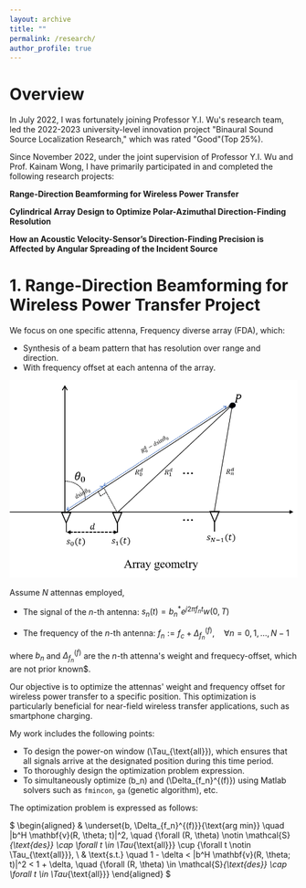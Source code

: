 ```yaml
---
layout: archive
title: ""
permalink: /research/
author_profile: true
---
```



# Overview

In July 2022, I was fortunately joining Professor Y.I. Wu's research team, led the 2022-2023 university-level innovation project "Binaural Sound Source Localization Research," which was rated "Good"(Top 25%).

Since November 2022, under the joint supervision of Professor Y.I. Wu and Prof. Kainam Wong, I have primarily participated in and completed the following research projects:

**Range-Direction Beamforming for Wireless Power Transfer**

**Cylindrical Array Design to Optimize Polar-Azimuthal Direction-Finding Resolution**

**How an Acoustic Velocity-Sensor’s Direction-Finding Precision is Affected by Angular Spreading of the Incident Source**

# 1. Range-Direction Beamforming for Wireless Power Transfer Project

We focus on one specific attenna, Frequency diverse array (FDA), which:
* Synthesis of a beam pattern that has resolution over range and direction.
* With frequency offset at each antenna of the array.

![geometry](wpt-geometry.png)

Assume $N$ attennas employed,

- The signal of the $n$-th antenna: $s_n(t) = b_n^* e^{j2\pi f_n t} w(0, T)$

- The frequency of the $n$-th antenna: $f_n := f_c + \Delta_{f_n}^{(f)}, \quad \forall n = 0, 1, \ldots, N-1$

where $b_n$ and $\Delta_{f_n}^{(f)}$ are the $n$-th attenna's weight and frequecy-offset, which are not prior known$.

Our objective is to optimize the attennas' weight and frequency offset for wireless power transfer to a specific position. This optimization is particularly beneficial for near-field wireless transfer applications, such as smartphone charging.

My work includes the following points:

* To design the power-on window \(\Tau_{\text{all}}\), which ensures that all signals arrive at the designated position during this time period.
* To thoroughly design the optimization problem expression.
* To simultaneously optimize \(b_n\) and \(\Delta_{f_n}^{(f)}\) using Matlab solvers such as `fmincon`, `ga` (genetic algorithm), etc.

The optimization problem is expressed as follows:

$
\begin{aligned}
& \underset{b, \Delta_{f_n}^{(f)}}{\text{arg min}} \quad |b^H \mathbf{v}(R, \theta; t)|^2, \quad \{\forall (R, \theta) \notin \mathcal{S}_{\text{des}} \cap \forall t \in \Tau_{\text{all}}\} \cup \{\forall t \notin \Tau_{\text{all}}\}, \\
& \text{s.t.} \quad 1 - \delta < |b^H \mathbf{v}(R, \theta; t)|^2 < 1 + \delta, \quad \{\forall (R, \theta) \in \mathcal{S}_{\text{des}} \cap \forall t \in \Tau_{\text{all}}\}
\end{aligned}
$









